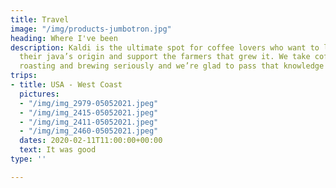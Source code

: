 ```yaml
---
title: Travel
image: "/img/products-jumbotron.jpg"
heading: Where I've been
description: Kaldi is the ultimate spot for coffee lovers who want to learn about
  their java’s origin and support the farmers that grew it. We take coffee production,
  roasting and brewing seriously and we’re glad to pass that knowledge to anyone.
trips:
- title: USA - West Coast
  pictures:
  - "/img/img_2979-05052021.jpeg"
  - "/img/img_2415-05052021.jpeg"
  - "/img/img_2411-05052021.jpeg"
  - "/img/img_2460-05052021.jpeg"
  dates: 2020-02-11T11:00:00+00:00
  text: It was good
type: ''

---
```

